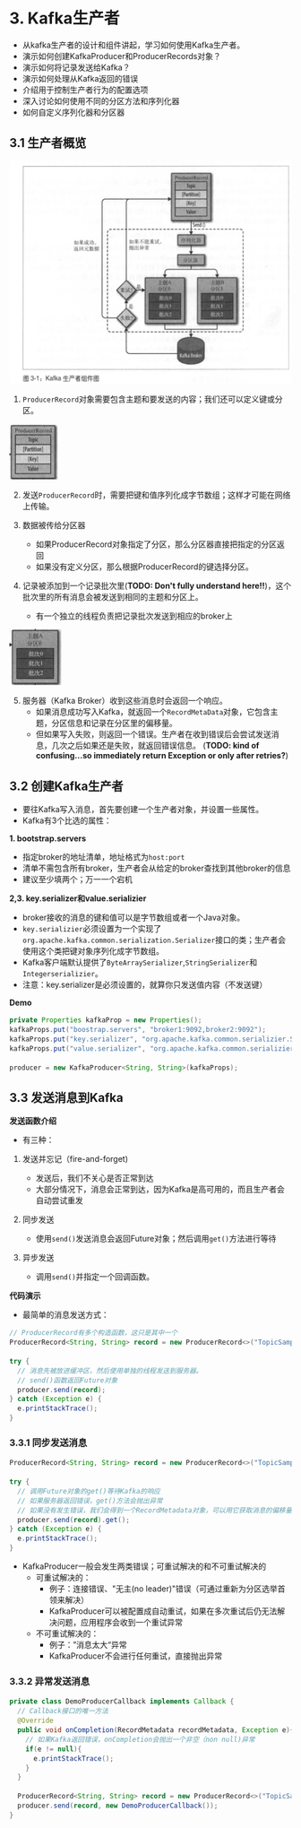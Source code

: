 # 3. Kafka生产者
 - 从kafka生产者的设计和组件讲起，学习如何使用Kafka生产者。
 - 演示如何创建KafkaProducer和ProducerRecords对象？
 - 演示如何将记录发送给Kafka？
 - 演示如何处理从Kafka返回的错误
 - 介绍用于控制生产者行为的配置选项
 - 深入讨论如何使用不同的分区方法和序列化器
 - 如何自定义序列化器和分区器

## 3.1 生产者概览

<img src="./img/producer_components_flow_diagram.png"/>

1. `ProducerRecord`对象需要包含主题和要发送的内容；我们还可以定义键或分区。
<img height='100' src="./img/ProducerRecord.png"/>

2. 发送`ProducerRecord`时，需要把键和值序列化成字节数组；这样才可能在网络上传输。
3. 数据被传给分区器
   - 如果ProducerRecord对象指定了分区，那么分区器直接把指定的分区返回
   - 如果没有定义分区，那么根据ProducerRecord的键选择分区。

4. 记录被添加到一个记录批次里(**TODO: Don't fully understand here!!**)，这个批次里的所有消息会被发送到相同的主题和分区上。
   - 有一个独立的线程负责把记录批次发送到相应的broker上

<img src="./img/分区的批次.png" height='100'/>

5. 服务器（Kafka Broker）收到这些消息时会返回一个响应。
   - 如果消息成功写入Kafka，就返回一个`RecordMetaData`对象，它包含主题，分区信息和记录在分区里的偏移量。
   - 但如果写入失败，则返回一个错误。生产者在收到错误后会尝试发送消息，几次之后如果还是失败，就返回错误信息。 (**TODO: kind of confusing...so immediately return Exception or only after retries?**)

## 3.2 创建Kafka生产者

 - 要往Kafka写入消息，首先要创建一个生产者对象，并设置一些属性。
 - Kafka有3个比选的属性：

**1. bootstrap.servers**
 - 指定broker的地址清单，地址格式为`host:port`
 - 清单不需包含所有broker，生产者会从给定的broker查找到其他broker的信息
 - 建议至少填两个；万一一个宕机

**2,3. key.serializer和value.serializier**
 - broker接收的消息的键和值可以是字节数组或者一个Java对象。
 - `key.serializier`必须设置为一个实现了`org.apache.kafka.common.serialization.Serializer`接口的类；生产者会使用这个类把键对象序列化成字节数组。
 - Kafka客户端默认提供了`ByteArraySerializer`,`StringSerializer`和`Integerserializier`。
 - 注意：key.serializer是必须设置的，就算你只发送值内容（不发送键）

**Demo**

```java
private Properties kafkaProp = new Properties();
kafkaProps.put("boostrap.servers", "broker1:9092,broker2:9092");
kafkaProps.put("key.serializer", "org.apache.kafka.common.serializier.StringSerializer");
kafkaProps.put("value.serializer", "org.apache.kafka.common.serializier.StringSerializer");

producer = new KafkaProducer<String, String>(kafkaProps);
```

## 3.3 发送消息到Kafka

**发送函数介绍**

 - 有三种：

1. 发送并忘记（fire-and-forget)
   - 发送后，我们不关心是否正常到达
   - 大部分情况下，消息会正常到达，因为Kafka是高可用的，而且生产者会自动尝试重发

2. 同步发送
   - 使用`send()`发送消息会返回Future对象；然后调用`get()`方法进行等待

3. 异步发送
   - 调用`send()`并指定一个回调函数。

**代码演示**

 - 最简单的消息发送方式：

```java
// ProducerRecord有多个构造函数，这只是其中一个
ProducerRecord<String, String> record = new ProducerRecord<>("TopicSample", "KeySample", "ValueSample"); 

try {
  // 消息先被放进缓冲区，然后使用单独的线程发送到服务器。
  // send()函数返回Future对象
  producer.send(record);
} catch (Exception e) {
  e.printStackTrace();
}
```

### 3.3.1 同步发送消息

```java
ProducerRecord<String, String> record = new ProducerRecord<>("TopicSample", "KeySample", "ValueSample"); 

try {
  // 调用Future对象的get()等待Kafka的响应
  // 如果服务器返回错误，get()方法会抛出异常
  // 如果没有发生错误，我们会得到一个RecordMetadata对象，可以用它获取消息的偏移量
  producer.send(record).get();
} catch (Exception e) {
  e.printStackTrace();
}
```

 - KafkaProducer一般会发生两类错误；可重试解决的和不可重试解决的
   - 可重试解决的：
     - 例子：连接错误、"无主(no leader)"错误（可通过重新为分区选举首领来解决）
     - KafkaProducer可以被配置成自动重试，如果在多次重试后仍无法解决问题，应用程序会收到一个重试异常
   - 不可重试解决的：
     - 例子：”消息太大“异常
     - KafkaProducer不会进行任何重试，直接抛出异常

### 3.3.2 异常发送消息

```java
private class DemoProducerCallback implements Callback {
  // Callback接口的唯一方法
  @Override
  public void onCompletion(RecordMetadata recordMetadata, Exception e){
    // 如果Kafka返回错误，onCompletion会抛出一个非空（non null)异常
    if(e != null){
      e.printStackTrace();
    }
  }

  ProducerRecord<String, String> record = new ProducerRecord<>("TopicSample", "KeySample", "ValueSample");
  producer.send(record, new DemoProducerCallback());
}
```






